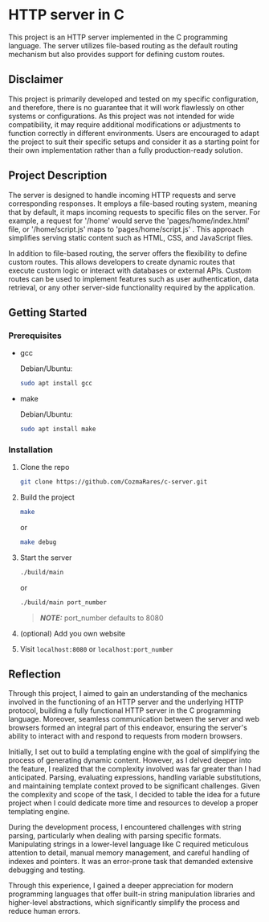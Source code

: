 # HTTP server in C

This project is an HTTP server implemented in the C programming language.
The server utilizes file-based routing as the default routing mechanism but also
provides support for defining custom routes.

## Disclaimer

This project is primarily developed and tested on my specific configuration, and
therefore, there is no guarantee that it will work flawlessly on other systems or
configurations. As this project was not intended for wide compatibility, it may
require additional modifications or adjustments to function correctly in different
environments. Users are encouraged to adapt the project to suit their specific
setups and consider it as a starting point for their own implementation rather
than a fully production-ready solution.

## Project Description

The server is designed to handle incoming HTTP requests and serve corresponding
responses. It employs a file-based routing system, meaning that by default,
it maps incoming requests to specific files on the server. For example, a
request for '/home' would serve the 'pages/home/index.html' file, or
'/home/script.js' maps to 'pages/home/script.js' . This approach simplifies
serving static content such as HTML, CSS, and JavaScript files.

In addition to file-based routing, the server offers the flexibility to define
custom routes. This allows developers to create dynamic routes that execute
custom logic or interact with databases or external APIs. Custom routes can be
used to implement features such as user authentication, data retrieval, or any
other server-side functionality required by the application.

## Getting Started

### Prerequisites

- gcc

  Debian/Ubuntu:

  ```sh
  sudo apt install gcc
  ```

- make

  Debian/Ubuntu:

  ```sh
  sudo apt install make
  ```

### Installation

1. Clone the repo

   ```sh
   git clone https://github.com/CozmaRares/c-server.git
   ```

2. Build the project

   ```sh
   make
   ```

   or

   ```sh
   make debug
   ```

3. Start the server

   ```sh
   ./build/main
   ```

   or

   ```sh
   ./build/main port_number
   ```

   > **_NOTE:_** port_number defaults to 8080

4. (optional) Add you own website

5. Visit `localhost:8080` or `localhost:port_number`

## Reflection

Through this project, I aimed to gain an understanding of the mechanics involved
in the functioning of an HTTP server and the underlying HTTP protocol, building
a fully functional HTTP server in the C programming language. Moreover, seamless
communication between the server and web browsers formed an integral part of this
endeavor, ensuring the server's ability to interact with and respond to requests
from modern browsers.

Initially, I set out to build a templating engine with the goal of simplifying
the process of generating dynamic content. However, as I delved deeper into the
feature, I realized that the complexity involved was far greater than I had anticipated.
Parsing, evaluating expressions, handling variable substitutions,
and maintaining template context proved to be significant challenges. Given the
complexity and scope of the task, I decided to table the idea for a future project
when I could dedicate more time and resources to develop a proper templating engine.

During the development process, I encountered challenges with string parsing, particularly
when dealing with parsing specific formats. Manipulating strings in a lower-level
language like C required meticulous attention to detail, manual memory management,
and careful handling of indexes and pointers. It was an error-prone task that demanded
extensive debugging and testing.

Through this experience, I gained a deeper appreciation for modern programming languages
that offer built-in string manipulation libraries and higher-level abstractions,
which significantly simplify the process and reduce human errors.
